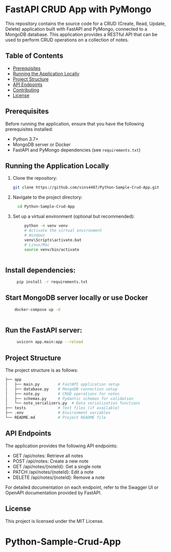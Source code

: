 # FastAPI CRUD App with PyMongo

This repository contains the source code for a CRUD (Create, Read, Update, Delete) application built with FastAPI and PyMongo, connected to a MongoDB database. This application provides a RESTful API that can be used to perform CRUD operations on a collection of notes.

## Table of Contents

- [Prerequisites](#prerequisites)
- [Running the Application Locally](#running-the-application-locally)
- [Project Structure](#project-structure)
- [API Endpoints](#api-endpoints)
- [Contributing](#contributing)
- [License](#license)

## Prerequisites

Before running the application, ensure that you have the following prerequisites installed:

- Python 3.7+
- MongoDB server or Docker
- FastAPI and PyMongo dependencies (see `requirements.txt`)

## Running the Application Locally

1. Clone the repository:

   ```bash
   git clone https://github.com/vins4407/Python-Sample-Crud-App.git

2. Navigate to the project directory:
   ```bash
     cd Python-Sample-Crud-App

3. Set up a virtual environment (optional but recommended):
   ```bash
        python -m venv venv
        # Activate the virtual environment  
        # Windows
        venv\Scripts\activate.bat 
        # Linux/Mac
        source venv/bin/activate
        
## Install dependencies:
```bash
     pip install -r requirements.txt

```

## Start MongoDB server locally or use Docker
```bash
    docker-compose up -d
     
```


## Run the FastAPI server:
   ```bash
        uvicorn app.main:app --reload
   ```

## Project Structure
The project structure is as follows:
``` bash
├── app
│   ├── main.py        # FastAPI application setup
│   ├── database.py    # MongoDB connection setup
│   ├── note.py        # CRUD operations for notes
│   ├── schemas.py     # Pydantic schemas for validation
│   └── note_serializers.py  # Data serialization functions
├── tests              # Test files (if available)
├── .env               # Environment variables
└── README.md          # Project README file
```
## API Endpoints

The application provides the following API endpoints:

- GET /api/notes: Retrieve all notes
- POST /api/notes: Create a new note
- GET /api/notes/{noteId}: Get a single note
- PATCH /api/notes/{noteId}: Edit a note
- DELETE /api/notes/{noteId}: Remove a note

For detailed documentation on each endpoint, refer to the Swagger UI or OpenAPI documentation provided by FastAPI.


## License
This project is licensed under the MIT License.

# Python-Sample-Crud-App
